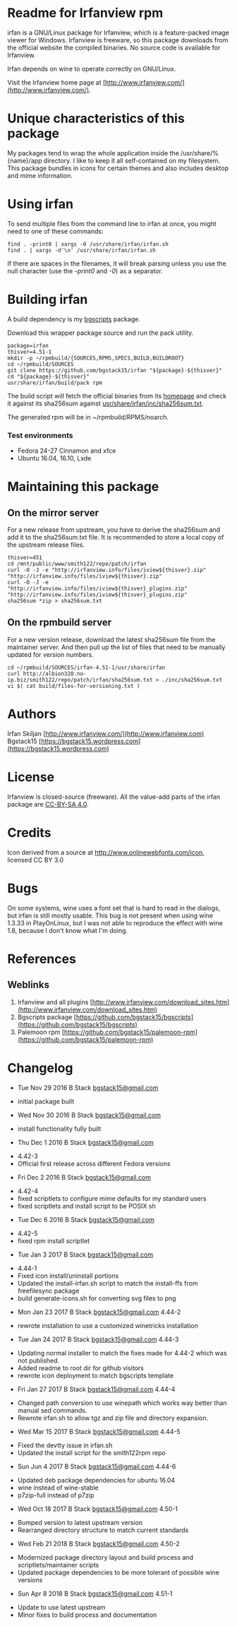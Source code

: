 # Readme for Irfanview rpm
irfan is a GNU/Linux package for Irfanview, which is a feature-packed image viewer for Windows. Irfanview is freeware, so this package downloads from the official website the compiled binaries. No source code is available for Irfanview.

Irfan depends on wine to operate correctly on GNU/Linux.

Visit the Irfanview home page at [http://www.irfanview.com/](http://www.irfanview.com/).

# Unique characteristics of this package
My packages tend to wrap the whole application inside the /usr/share/%{name}/app directory. I like to keep it all self-contained on my filesystem.
This package bundles in icons for certain themes and also includes desktop and mime information. 

# Using irfan
To send multiple files from the command line to irfan at once, you might need to one of these commands:

    find . -print0 | xargs -0 /usr/share/irfan/irfan.sh
    find . | xargs -d'\n' /usr/share/irfan/irfan.sh
If there are spaces in the filenames, it will break parsing unless you use the null character (use the *-print0* and *-0*) as a separator.

# Building irfan
A build dependency is my [bgscripts](https://github.com/bgstack15/bgscripts) package.

Download this wrapper package source and run the pack utility.

    package=irfan
    thisver=4.51-1
    mkdir -p ~/rpmbuild/{SOURCES,RPMS,SPECS,BUILD,BUILDROOT}
    cd ~/rpmbuild/SOURCES
    git clone https://github.com/bgstack15/irfan "${package}-${thisver}"
    cd "${package}-${thisver}"
    usr/share/irfan/build/pack rpm

The build script will fetch the official binaries from its [homepage](http://www.irfanview.com/) and check it against its sha256sum against [usr/share/irfan/inc/sha256sum.txt](usr/share/irfan/inc/sha256sum.txt).

The generated rpm will be in ~/rpmbuild/RPMS/noarch.

### Test environments
* Fedora 24-27 Cinnamon and xfce
* Ubuntu 16.04, 16.10, Lxde

# Maintaining this package

## On the mirror server
For a new release from upstream, you have to derive the sha256sum and add it to the sha256sum.txt file. It is recommended to store a local copy of the upstream release files.

    thisver=451
    cd /mnt/public/www/smith122/repo/patch/irfan
    curl -O -J -e "http://irfanview.info/files/iview${thisver}.zip" "http://irfanview.info/files/iview${thisver}.zip"
    curl -O -J -e "http://irfanview.info/files/iview${thisver}_plugins.zip" "http://irfanview.info/files/iview${thisver}_plugins.zip"
    sha256sum *zip > sha256sum.txt

## On the rpmbuild server
For a new version release, download the latest sha256sum file from the maintainer server. And then pull up the list of files that need to be manually updated for version numbers.

    cd ~/rpmbuild/SOURCES/irfan-4.51-1/usr/share/irfan
    curl http://albion320.no-ip.biz/smith122/repo/patch/irfan/sha256sum.txt > ./inc/sha256sum.txt
    vi $( cat build/files-for-versioning.txt )

# Authors
Irfan Skiljan [http://www.irfanview.com/](http://www.irfanview.com)
Bgstack15 [https://bgstack15.wordpress.com](https://bgstack15.wordpress.com)

# License
Irfanview is closed-source (freeware). All the value-add parts of the irfan package are [CC-BY-SA 4.0](https://creativecommons.org/licenses/by-sa/4.0/).

# Credits
Icon derived from a source at http://www.onlinewebfonts.com/icon, licensed CC BY 3.0

# Bugs
On some systems, wine uses a font set that is hard to read in the dialogs, but irfan is still mostly usable. This bug is not present when using wine 1.3.33 in PlayOnLinux, but I was not able to reproduce the effect with wine 1.8, because I don't know what I'm doing.

# References
## Weblinks
1. Irfanview and all plugins [http://www.irfanview.com/download_sites.htm](http://www.irfanview.com/download_sites.htm) 
2. Bgscripts package [https://github.com/bgstack15/bgscripts](https://github.com/bgstack15/bgscripts)
3. Palemoon rpm [https://github.com/bgstack15/palemoon-rpm](https://github.com/bgstack15/palemoon-rpm)

# Changelog
* Tue Nov 29 2016 B Stack <bgstack15@gmail.com>
- initial package built

* Wed Nov 30 2016 B Stack <bgstack15@gmail.com>
- install functionality fully built

* Thu Dec  1 2016 B Stack <bgstack15@gmail.com>
- 4.42-3
- Official first release across different Fedora versions

* Fri Dec  2 2016 B Stack <bgstack15@gmail.com>
- 4.42-4
- fixed scriptlets to configure mime defaults for my standard users
- fixed scriptlets and install script to be POSIX sh

* Tue Dec  6 2016 B Stack <bgstack15@gmail.com>
- 4.42-5
- fixed rpm install scriptlet

* Tue Jan  3 2017 B Stack <bgstack15@gmail.com>
- 4.44-1
- Fixed icon install/uninstall portions
- Updated the install-irfan.sh script to match the install-ffs from freefilesync package
- build generate-icons.sh for converting svg files to png

* Mon Jan 23 2017 B Stack <bgstack15@gmail.com> 4.44-2
- rewrote installation to use a customized winetricks installation

* Tue Jan 24 2017 B Stack <bgstack15@gmail.com> 4.44-3
- Updating normal installer to match the fixes made for 4.44-2 which was not published.
- Added readme to root dir for github visitors
- rewrote icon deployment to match bgscripts template

* Fri Jan 27 2017 B Stack <bgstack15@gmail.com> 4.44-4
- Changed path conversion to use winepath which works way better than manual sed commands.
- Rewrote irfan.sh to allow tgz and zip file and directory expansion.

* Wed Mar 15 2017 B Stack <bgstack15@gmail.com> 4.44-5
- Fixed the devtty issue in irfan.sh
- Updated the install script for the smith122rpm repo

* Sun Jun  4 2017 B Stack <bgstack15@gmail.com> 4.44-6
- Updated deb package dependencies for ubuntu 16.04
-  wine instead of wine-stable
-  p7zip-full instead of p7zip

* Wed Oct 18 2017 B Stack <bgstack15@gmail.com> 4.50-1
- Bumped version to latest upstream version
- Rearranged directory structure to match current standards

* Wed Feb 21 2018 B Stack <bgstack15@gmail.com> 4.50-2
- Modernized package directory layout and build process and scriptlets/maintainer scripts
- Updated package dependencies to be more tolerant of possible wine versions

* Sun Apr  8 2018 B Stack <bgstack15@gmail.com> 4.51-1
- Update to use latest upstream
- Minor fixes to build process and documentation
